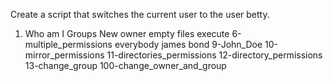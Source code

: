 Create a script that switches the current user to the user betty.
1. Who am I
Groups
New owner
empty files
execute
6-multiple_permissions
everybody
james bond
9-John_Doe
10-mirror_permissions
11-directories_permissions
12-directory_permissions
13-change_group
100-change_owner_and_group
